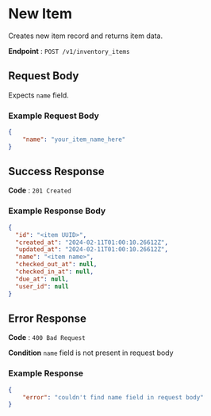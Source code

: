 # New Item

Creates new item record and returns item data.

**Endpoint** : `POST /v1/inventory_items`

## Request Body

Expects `name` field.

### Example Request Body

```json
{
    "name": "your_item_name_here"
}
```

## Success Response

**Code** : `201 Created`

### Example Response Body

```json
{
  "id": "<item UUID>",
  "created_at": "2024-02-11T01:00:10.26612Z",
  "updated_at": "2024-02-11T01:00:10.26612Z",
  "name": "<item name>",
  "checked_out_at": null,
  "checked_in_at": null,
  "due_at": null,
  "user_id": null
}
```

## Error Response

**Code** : `400 Bad Request`

**Condition** `name` field is not present in request body

### Example Response

```json
{
    "error": "couldn't find name field in request body"
}
```
